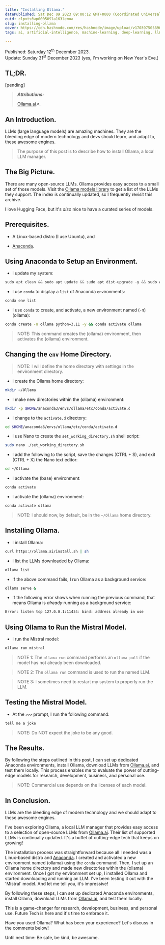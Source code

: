 ```yaml
---
title: "Installing Ollama."
datePublished: Sat Dec 09 2023 09:00:12 GMT+0000 (Coordinated Universal Time)
cuid: clpxts6wp000509la163lemua
slug: installing-ollama
cover: https://cdn.hashnode.com/res/hashnode/image/upload/v1703975053907/4415f003-b120-40f4-becd-28cb06b1fb6a.png
tags: ai, artificial-intelligence, machine-learning, deep-learning, llm, large-language-models, local-llm

---
```


Published: Saturday 12<sup>th</sup> December 2023.  
Update: Sunday 31<sup>st</sup> December 2023 (yes, I'm working on New Year's Eve.)

## TL;DR.

\[pending\]

> ***Attributions:***
> 
> [Ollama.ai](https://ollama.ai/)↗.

## An Introduction.

LLMs (large language models) are amazing machines. They are the bleeding edge of modern technology and devs should learn, and adapt to, these awesome engines.

> The purpose of this post is to describe how to install Ollama, a local LLM manager.

## The Big Picture.

There are many open-source LLMs. Ollama provides easy access to a small set of those models. Visit the [Ollama models library](https://ollama.ai/library) to get a list of the LLMs they support. The index is continually updated, so I frequently revisit this archive.

I love Hugging Face, but it's *also* nice to have a curated series of models.

## Prerequisites.

* A Linux-based distro (I use Ubuntu), and
    
* [Anaconda](https://solodev.app/installing-anaconda).
    

## Using Anaconda to Setup an Environment.

* I update my system:
    

```python
sudo apt clean && sudo apt update && sudo apt dist-upgrade -y && sudo apt autoremove -y
```

* I use `conda` to display a `list` of Anaconda `env`ironments:
    

```bash
conda env list
```

* I use `conda` to create, and activate, a new environment named (-n) (ollama):
    

```bash
conda create -n ollama python=3.11 -y && conda activate ollama
```

> NOTE: This command creates the (ollama) environment, then activates the (ollama) environment.

## Changing the `env` Home Directory.

> NOTE: I will define the home directory with settings in the environment directory.

* I create the Ollama home directory:
    

```bash
mkdir ~/Ollama
```

* I make new directories within the (ollama) environment:
    

```bash
mkdir -p $HOME/anaconda3/envs/ollama/etc/conda/activate.d
```

* I change to the `activate.d` directory:
    

```bash
cd $HOME/anaconda3/envs/ollama/etc/conda/activate.d
```

* I use Nano to create the `set_working_directory.sh` shell script:
    

```bash
sudo nano ./set_working_directory.sh
```

* I add the following to the script, save the changes (CTRL + S), and exit (CTRL + X) the Nano text editor:
    

```bash
cd ~/Ollama
```

* I activate the (base) environment:
    

```bash
conda activate
```

* I activate the (ollama) environment:
    

```bash
conda activate ollama
```

> NOTE: I should now, by default, be in the `~/Ollama` home directory.

## Installing Ollama.

* I install Ollama:
    

```bash
curl https://ollama.ai/install.sh | sh
```

* I list the LLMs downloaded by Ollama:
    

```bash
ollama list
```

* If the above command fails, I run Ollama as a background service:
    

```bash
ollama serve &
```

* If the following error shows when running the previous command, that means Ollama is *already* running as a background service:
    

```bash
Error: listen tcp 127.0.0.1:11434: bind: address already in use
```

## Using Ollama to Run the Mistral Model.

* I run the Mistral model:
    

```python
ollama run mistral
```

> NOTE 1: The `ollama run` command performs an `ollama pull` if the model has not already been downloaded.

> NOTE 2: The `ollama run` command is used to run the named LLM.

> NOTE 3: I sometimes need to restart my system to properly run the LLM.

## Testing the Mistral Model.

* At the `>>>` prompt, I run the following command:
    

```python
tell me a joke
```

> NOTE: Do NOT expect the joke to be any good.

## The Results.

By following the steps outlined in this post, I can set up dedicated Anaconda environments, install Ollama, download LLMs from [Ollama.ai](https://ollama.ai/), and test them locally. This process enables me to evaluate the power of cutting-edge models for research, development, business, and personal use.

> NOTE: Commercial use depends on the licenses of each model.

## In Conclusion.

LLMs are the bleeding edge of modern technology and we should adapt to these awesome engines.

I've been exploring Ollama, a local LLM manager that provides easy access to a selection of open-source LLMs from [Ollama.ai](https://ollama.ai). Their list of supported LLMs is continually updated. It's a buffet of cutting-edge tech that keeps on growing!

The installation process was straightforward because all I needed was a Linux-based distro and [Anaconda](https://solodev.app/installing-anaconda). I created and activated a new environment named (ollama) using the `conda` command. Then, I set up an Ollama home directory and made new directories within the (ollama) environment. Once I got my environment set up, I installed Ollama and started downloading and running an LLM. I've been testing it out with the 'Mistral' model. And let me tell you, it's impressive!

By following these steps, I can set up dedicated Anaconda environments, install Ollama, download LLMs from [Ollama.ai](http://Ollama.ai), and test them locally.

This is a game-changer for research, development, business, and personal use. Future Tech is here and it's time to embrace it.

Have you used Ollama? What has been your experience? Let's discuss in the comments below!

Until next time: Be safe, be kind, be awesome.